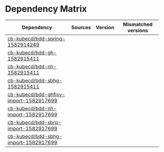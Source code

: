 # Dependency Matrix

Dependency | Sources | Version | Mismatched versions
---------- | ------- | ------- | -------------------
[cb-kubecd/bdd-spring-1582914249](https://github.com/cb-kubecd/bdd-spring-1582914249.git) |  | []() | 
[cb-kubecd/bdd-gh-1582915411](https://github.com/cb-kubecd/bdd-gh-1582915411.git) |  | []() | 
[cb-kubecd/bdd-nh-1582915411](https://github.com/cb-kubecd/bdd-nh-1582915411.git) |  | []() | 
[cb-kubecd/bdd-sbhg-1582915411](https://github.com/cb-kubecd/bdd-sbhg-1582915411.git) |  | []() | 
[cb-kubecd/bdd-ghfjxy-import-1582917699](https://github.com/cb-kubecd/bdd-ghfjxy-import-1582917699.git) |  | []() | 
[cb-kubecd/bdd-nh-import-1582917699](https://github.com/cb-kubecd/bdd-nh-import-1582917699.git) |  | []() | 
[cb-kubecd/bdd-sbrp-import-1582917699](https://github.com/cb-kubecd/bdd-sbrp-import-1582917699.git) |  | []() | 
[cb-kubecd/bdd-sbhg-import-1582917699](https://github.com/cb-kubecd/bdd-sbhg-import-1582917699.git) |  | []() | 
